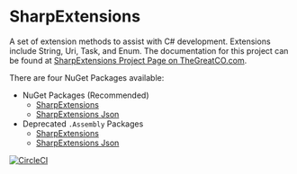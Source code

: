 SharpExtensions
===============

A set of extension methods to assist with C# development.  Extensions include String, Uri, Task, and Enum. The documentation for this project can be found at [SharpExtensions Project Page on TheGreatCO.com](https://www.thegreatco.com/projects/sharpextensions/).

There are four NuGet Packages available:
* NuGet Packages (Recommended)
  * [SharpExtensions](https://www.nuget.org/packages/SharpExtensions/)
  * [SharpExtensions Json](https://www.nuget.org/packages/SharpExtensions.Json/)
* Deprecated `.Assembly` Packages
  * [SharpExtensions](https://www.nuget.org/packages/SharpExtensions.Assembly/)
  * [SharpExtensions Json](https://www.nuget.org/packages/SharpExtensions.Json.Assembly/)

[![CircleCI](https://circleci.com/gh/thegreatco/SharpExtensions.Json/tree/master.svg?style=svg)](https://circleci.com/gh/thegreatco/SharpExtensions.Json/tree/master)

